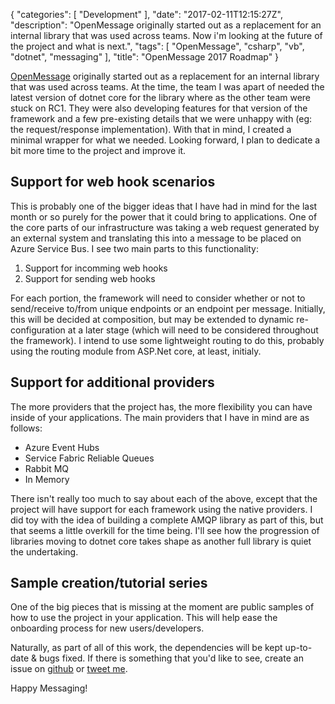 {
   "categories": [ "Development" ],
   "date": "2017-02-11T12:15:27Z",
   "description": "OpenMessage originally started out as a replacement for an internal library that was used across teams. Now i'm looking at the future of the project and what is next.",
   "tags": [ "OpenMessage", "csharp", "vb", "dotnet", "messaging" ],
   "title": "OpenMessage 2017 Roadmap"
}

[OpenMessage](https://github.com/im5tu/openmessage) originally started out as a replacement for an internal library that was used across teams. At the time, the team I was apart of needed the latest version of dotnet core for the library where as the other team were stuck on RC1. They were also developing features for that version of the framework and a few pre-existing details that we were unhappy with (eg: the request/response implementation). With that in mind, I created a minimal wrapper for what we needed. Looking forward, I plan to dedicate a bit more time to the project and improve it.

<!--more-->

## Support for web hook scenarios

This is probably one of the bigger ideas that I have had in mind for the last month or so purely for the power that it could bring to applications. One of the core parts of our infrastructure was taking a web request generated by an external system and translating this into a message to be placed on Azure Service Bus. I see two main parts to this functionality: 

1. Support for incomming web hooks
2. Support for sending web hooks

For each portion, the framework will need to consider whether or not to send/receive to/from unique endpoints or an endpoint per message. Initially, this will be decided at composition, but may be extended to dynamic re-configuration at a later stage (which will need to be considered throughout the framework). I intend to use some lightweight routing to do this, probably using the routing module from ASP.Net core, at least, initialy.

## Support for additional providers

The more providers that the project has, the more flexibility you can have inside of your applications. The main providers that I have in mind are as follows:

- Azure Event Hubs
- Service Fabric Reliable Queues
- Rabbit MQ
- In Memory

There isn't really too much to say about each of the above, except that the project will have support for each framework using the native providers. I did toy with the idea of building a complete AMQP library as part of this, but that seems a little overkill for the time being. I'll see how the progression of libraries moving to dotnet core takes shape as another full library is quiet the undertaking. 

## Sample creation/tutorial series

One of the big pieces that is missing at the moment are public samples of how to use the project in your application. This will help ease the onboarding process for new users/developers.

Naturally, as part of all of this work, the dependencies will be kept up-to-date & bugs fixed. If there is something that you'd like to see, create an issue on [github](https://github.com/im5tu/openmessage) or [tweet me](https://twitter.com/im5tu).

Happy Messaging!